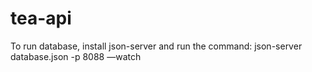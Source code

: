 # tea-api
To run database, install json-server and run the command:
json-server database.json -p 8088 —watch
